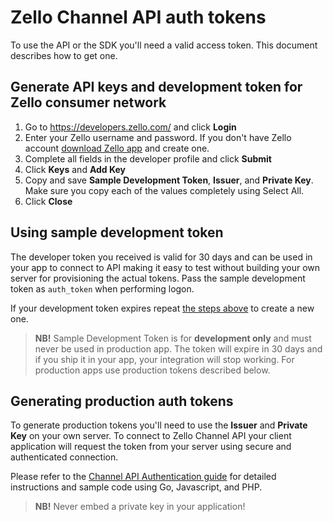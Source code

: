 # Zello Channel API auth tokens

To use the API or the SDK you'll need a valid access token. This document describes how to get one.

## Generate API keys and development token for Zello consumer network

1. Go to https://developers.zello.com/ and click __Login__
2. Enter your Zello username and password. If you don't have Zello account [download Zello app](https://zello.com/personal/download/) and create one.
3. Complete all fields in the developer profile and click __Submit__
4. Click __Keys__ and __Add Key__
5. Copy and save __Sample Development Token__, __Issuer__, and __Private Key__. Make sure you copy each of the values completely using Select All.
6. Click __Close__

## Using sample development token

The developer token you received is valid for 30 days and can be used in your app to connect to API making it easy to test without building your own server for provisioning the actual tokens. Pass the sample development token as `auth_token` when performing logon.

If your development token expires repeat [the steps above](#generate-api-keys-and-development-token) to create a new one.

> __NB!__ Sample Development Token is for __development only__ and must never be used in production app. The token will expire in 30 days and if you ship it in your app, your integration will stop working. For production apps use production tokens described below.


## Generating production auth tokens

To generate production tokens you'll need to use the __Issuer__ and __Private Key__ on your own server. To connect to Zello Channel API your client application will request the token from your server using secure and authenticated connection.

Please refer to the [Channel API Authentication guide](auth) for detailed instructions and sample code using Go, Javascript, and PHP.

> __NB!__ Never embed a private key in your application!